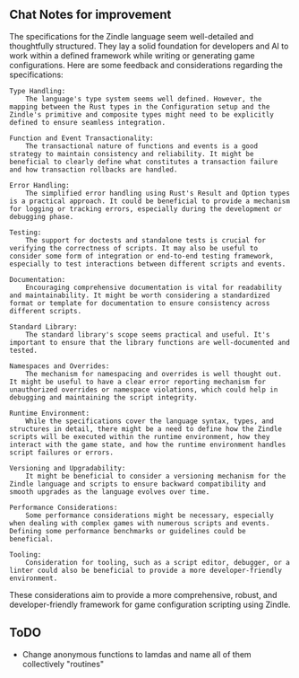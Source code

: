 ## Chat Notes for improvement
The specifications for the Zindle language seem well-detailed and thoughtfully structured. They lay a solid foundation for developers and AI to work within a defined framework while writing or generating game configurations. Here are some feedback and considerations regarding the specifications:

    Type Handling:
        The language's type system seems well defined. However, the mapping between the Rust types in the Configuration setup and the Zindle's primitive and composite types might need to be explicitly defined to ensure seamless integration.

    Function and Event Transactionality:
        The transactional nature of functions and events is a good strategy to maintain consistency and reliability. It might be beneficial to clearly define what constitutes a transaction failure and how transaction rollbacks are handled.

    Error Handling:
        The simplified error handling using Rust's Result and Option types is a practical approach. It could be beneficial to provide a mechanism for logging or tracking errors, especially during the development or debugging phase.

    Testing:
        The support for doctests and standalone tests is crucial for verifying the correctness of scripts. It may also be useful to consider some form of integration or end-to-end testing framework, especially to test interactions between different scripts and events.

    Documentation:
        Encouraging comprehensive documentation is vital for readability and maintainability. It might be worth considering a standardized format or template for documentation to ensure consistency across different scripts.

    Standard Library:
        The standard library's scope seems practical and useful. It's important to ensure that the library functions are well-documented and tested.

    Namespaces and Overrides:
        The mechanism for namespacing and overrides is well thought out. It might be useful to have a clear error reporting mechanism for unauthorized overrides or namespace violations, which could help in debugging and maintaining the script integrity.

    Runtime Environment:
        While the specifications cover the language syntax, types, and structures in detail, there might be a need to define how the Zindle scripts will be executed within the runtime environment, how they interact with the game state, and how the runtime environment handles script failures or errors.

    Versioning and Upgradability:
        It might be beneficial to consider a versioning mechanism for the Zindle language and scripts to ensure backward compatibility and smooth upgrades as the language evolves over time.

    Performance Considerations:
        Some performance considerations might be necessary, especially when dealing with complex games with numerous scripts and events. Defining some performance benchmarks or guidelines could be beneficial.

    Tooling:
        Consideration for tooling, such as a script editor, debugger, or a linter could also be beneficial to provide a more developer-friendly environment.

These considerations aim to provide a more comprehensive, robust, and developer-friendly framework for game configuration scripting using Zindle.

## ToDO
- Change anonymous functions to lamdas and name all of them collectively "routines"
